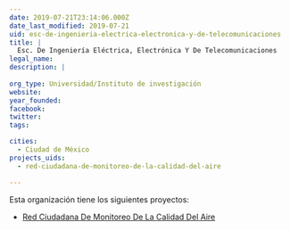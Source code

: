 ```yaml
---
date: 2019-07-21T23:14:06.000Z
date_last_modified: 2019-07-21
uid: esc-de-ingenieria-electrica-electronica-y-de-telecomunicaciones
title: |
  Esc. De Ingeniería Eléctrica, Electrónica Y De Telecomunicaciones
legal_name: 
description: |
  
org_type: Universidad/Instituto de investigación
website: 
year_founded: 
facebook: 
twitter: 
tags:

cities: 
  - Ciudad de México
projects_uids:
  - red-ciudadana-de-monitoreo-de-la-calidad-del-aire

---
```


Esta organización tiene los siguientes proyectos:

- [Red Ciudadana De Monitoreo De La Calidad Del Aire](/proyectos/red-ciudadana-de-monitoreo-de-la-calidad-del-aire)
